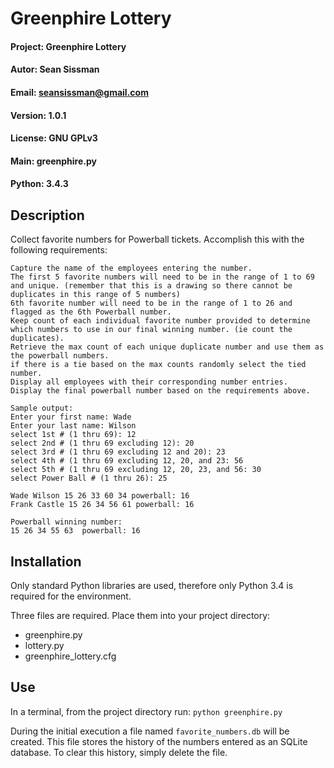 Greenphire Lottery
===
#### Project:    Greenphire Lottery
#### Autor:      Sean Sissman
#### Email:      seansissman@gmail.com
#### Version:    1.0.1
#### License:    GNU GPLv3
#### Main:       greenphire.py
#### Python:     3.4.3

Description
---
Collect favorite numbers for Powerball tickets.  Accomplish this with the following requirements:

```
Capture the name of the employees entering the number.
The first 5 favorite numbers will need to be in the range of 1 to 69 and unique. (remember that this is a drawing so there cannot be duplicates in this range of 5 numbers)
6th favorite number will need to be in the range of 1 to 26 and flagged as the 6th Powerball number.
Keep count of each individual favorite number provided to determine which numbers to use in our final winning number. (ie count the duplicates).
Retrieve the max count of each unique duplicate number and use them as the powerball numbers.
if there is a tie based on the max counts randomly select the tied number.
Display all employees with their corresponding number entries.
Display the final powerball number based on the requirements above.

Sample output:
Enter your first name: Wade
Enter your last name: Wilson
select 1st # (1 thru 69): 12
select 2nd # (1 thru 69 excluding 12): 20
select 3rd # (1 thru 69 excluding 12 and 20): 23
select 4th # (1 thru 69 excluding 12, 20, and 23: 56
select 5th # (1 thru 69 excluding 12, 20, 23, and 56: 30
select Power Ball # (1 thru 26): 25

Wade Wilson 15 26 33 60 34 powerball: 16
Frank Castle 15 26 34 56 61 powerball: 16

Powerball winning number:
15 26 34 55 63  powerball: 16
```


Installation
---
Only standard Python libraries are used, therefore only Python 3.4 is required for the environment.

Three files are required.  Place them into your project directory:
-  greenphire.py
-  lottery.py
-  greenphire_lottery.cfg


Use
---
In a terminal, from the project directory run:
`python greenphire.py`

During the initial execution a file named `favorite_numbers.db` will be created.  This file stores the history of the numbers entered as an SQLite database.
To clear this history, simply delete the file.



